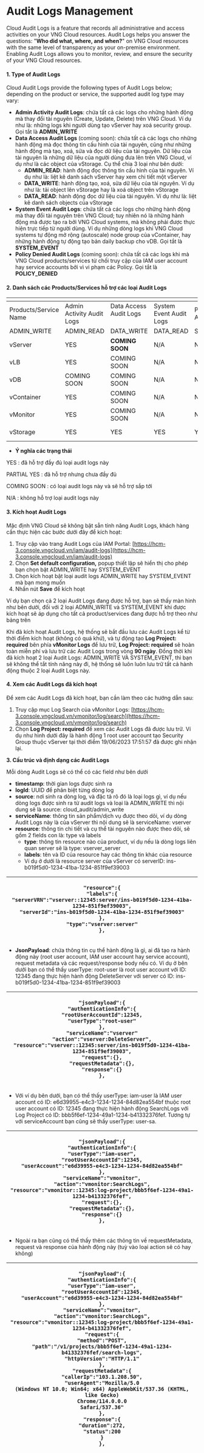 # Audit Logs Management

Cloud Audit Logs is a feature that records all administrative and access activities on your VNG Cloud resources. Audit Logs helps you answer the questions: "**Who did what, where, and when?**" on VNG Cloud resources with the same level of transparency as your on-premise environment. Enabling Audit Logs allows you to monitor, review, and ensure the security of your VNG Cloud resources.

#### **1. Type of Audit Logs** <a href="#auditlogs-1.cacloaiauditlogs" id="auditlogs-1.cacloaiauditlogs"></a>

Cloud Audit Logs provide the following types of Audit Logs below; depending on the product or service, the supported audit log type may vary:

* **Admin Activity Audit Logs**: chứa tất cả các logs cho những hành động mà thay đổi tài nguyên (Create, Update, Delete) trên VNG Cloud. Ví dụ như là: những logs khi người dùng tạo vServer hay xoá security group. Gọi tắt là **ADMIN\_WRITE**
* **Data Access Audit Logs** (coming soon): chứa tất cả các logs cho những hành động mà đọc thông tin cấu hình của tài nguyên, cũng như những hành động mà tạo, xoá, sửa và đọc dữ liệu của tài nguyên. Dữ liệu của tài nguyên là những dữ liệu của người dùng đưa lên trên VNG Cloud, ví dụ như là các object của vStorage. Cụ thể chia 3 loại như bên dưới:
  * **ADMIN\_READ**: hành động đọc thông tin cấu hình của tài nguyên. Ví dụ như là: liệt kê danh sách vServer hay xem chi tiết một vServer
  * **DATA\_WRITE**: hành động tạo, xoá, sửa dữ liệu của tài nguyên. Ví dụ như là: tải object lên vStorage hay là xoá object trên vStorage
  * **DATA\_READ**: hành động đọc dữ liệu của tài nguyên. Ví dụ như là: liệt kê danh sách objects của vStorage
* **System Event Audit Logs**: chứa tất cả các logs cho những hành động mà thay đổi tài nguyên trên VNG Cloud; tuy nhiên nó là những hành động mà được tạo ra bởi VNG Cloud systems, mà không phải được thực hiện trực tiếp từ người dùng. Ví dụ những dòng logs khi VNG Cloud systems tự động mở rộng (autoscale) node group của vContainer, hay những hành động tự động tạo bản daily backup cho vDB. Gọi tắt là **SYSTEM\_EVENT**
* **Policy Denied Audit Logs** (coming soon): chứa tất cả các logs khi mà VNG Cloud products/services từ chối truy cập của IAM user account hay service accounts bởi vì vi phạm các Policy. Gọi tắt là **POLICY\_DENIED**

#### **2. Danh sách các Products/Services hỗ trợ các loại Audit Logs** <a href="#auditlogs-2.danhsachcacproducts-serviceshotrocacloaiauditlogs" id="auditlogs-2.danhsachcacproducts-serviceshotrocacloaiauditlogs"></a>

<table data-header-hidden><thead><tr><th width="154"></th><th width="127"></th><th width="137"></th><th width="134"></th><th></th><th></th><th></th></tr></thead><tbody><tr><td>Products/Service Name</td><td>Admin Activity Audit Logs</td><td>Data Access Audit Logs<br><br></td><td>System Event Audit Logs</td><td>Policy Denied Audit Logs</td><td></td><td></td></tr><tr><td>ADMIN_WRITE</td><td>ADMIN_READ</td><td>DATA_WRITE</td><td>DATA_READ</td><td>SYSTEM_EVENT</td><td>POLICY_DENIED</td><td></td></tr><tr><td>vServer</td><td>YES</td><td><strong>COMING SOON</strong></td><td>N/A</td><td>N/A</td><td>N/A</td><td>COMING SOON</td></tr><tr><td>vLB</td><td>YES</td><td>COMING SOON</td><td>N/A</td><td>N/A</td><td>N/A</td><td>COMING SOON</td></tr><tr><td>vDB</td><td>COMING SOON</td><td>COMING SOON</td><td>N/A</td><td>N/A</td><td>COMING SOON</td><td>COMING SOON</td></tr><tr><td>vContainer</td><td>YES</td><td>COMING SOON</td><td>N/A</td><td>N/A</td><td>YES</td><td>COMING SOON</td></tr><tr><td>vMonitor</td><td>YES</td><td>COMING SOON</td><td>N/A</td><td>N/A</td><td>N/A</td><td>COMING SOON</td></tr><tr><td>vStorage</td><td>YES</td><td>YES</td><td>YES</td><td>YES</td><td>N/A</td><td>COMING SOON</td></tr></tbody></table>

* **Ý nghĩa các trạng thái**

YES : đã hỗ trợ đầy đủ loại audit logs này

PARTIAL YES : đã hỗ trợ nhưng chưa đầy đủ

COMING SOON : có loại audit logs này và sẽ hỗ trợ sắp tới

N/A : không hỗ trợ loại audit logs này

#### **3. Kích hoạt Audit Logs** <a href="#auditlogs-3.kichhoatauditlogs" id="auditlogs-3.kichhoatauditlogs"></a>

Mặc định VNG Cloud sẽ không bật sẵn tính năng Audit Logs, khách hàng cần thực hiện các bước dưới đây để kích hoạt:

1. Truy cập vào trang Audit Logs của IAM Portal: [https://hcm-3.console.vngcloud.vn/iam/audit-logs](https://hcm-3.console.vngcloud.vn/iam/audit-logs)
2. Chọn **Set default configuration,** popup thiết lập sẽ hiển thị cho phép bạn chọn bật ADMIN\_WRITE hay SYSTEM\_EVENT
3. Chọn kích hoạt bật loại audit logs ADMIN\_WRITE hay SYSTEM\_EVENT mà bạn mong muốn
4. Nhấn nút **Save** để kích hoạt

Ví dụ bạn chọn cả 2 loại Audit Logs đang được hỗ trợ, bạn sẽ thấy màn hình như bên dưới, đối với 2 loại ADMIN\_WRITE và SYSTEM\_EVENT khi được kích hoạt sẽ áp dụng cho tất cả product/services đang được hỗ trợ theo như bảng trên

Khi đã kích hoạt Audit Logs, hệ thống sẽ bắt đầu lưu các Audit Logs kể từ thời điểm kích hoạt (không có quá khứ), và tự động tạo **Log Project: required** bên phía **vMonitor Logs** để lưu trữ, **Log Project: required** sẽ hoàn toàn miễn phí và lưu trữ các Audit Logs trong vòng **90 ngày**. Đồng thời khi đã kích hoạt 2 loại Audit Logs: ADMIN\_WRITE VÀ SYSTEM\_EVENT, thì bạn sẽ không thể tắt tính năng này đi, hệ thống sẽ luôn luôn lưu trữ tất cả hành động thuộc 2 loại Audit Logs này.

#### **4. Xem các Audit Logs đã kích hoạt** <a href="#auditlogs-4.xemcacauditlogsdakichhoat" id="auditlogs-4.xemcacauditlogsdakichhoat"></a>

Để xem các Audit Logs đã kích hoạt, bạn cần làm theo các hướng dẫn sau:

1. Truy cập mục Log Search của vMonitor Logs: [https://hcm-3.console.vngcloud.vn/vmonitor/log/search](https://hcm-3.console.vngcloud.vn/vmonitor/log/search)
2. Chọn **Log Project: required** để xem các Audit Logs đã được lưu trữ. Ví dụ như hình dưới đây là hành động 1 root user account tạo Security Group thuộc vServer tại thời điểm 19/06/2023 17:51:57 đã được ghi nhận lại.

**3. Cấu trúc và định dạng các Audit Logs**

Mỗi dòng Audit Logs sẽ có thể có các field như bên dưới

* **timestamp**: thời gian logs được sinh ra
* **logId**: UUID để phân biệt từng dòng log
* **source**: nơi sinh ra dòng log, và đặc tả rõ đó là loại logs gì, ví dụ nếu dòng logs được sinh ra từ audit logs và loại là ADMIN\_WRITE thì nội dung sẽ là source: cloud\_audit/admin\_write
* **serviceName**: thông tin sản phẩm/dịch vụ được theo dõi, ví dụ dòng Audit Logs này là của vServer thì nội dung sẽ là serviceName: vserver
* **resource**: thông tin chi tiết và cụ thể tài nguyên nào được theo dõi, sẽ gồm 2 fields con là: type và labels
  * **type**: thông tin resource nào của product, ví dụ nếu là dòng logs liên quan server sẽ là type: vserver\_server
  * **labels**: tên và ID của resource hay các thông tin khác của resource
  * Ví dụ ở dưới là resource server của vServer có serverID: ins-b019f5d0-1234-41ba-1234-851f9ef39003

| <p><code>"resource":{</code><br><code>"labels":{</code><br><code>"serverVRN":"vserver::12345:server/ins-b019f5d0-1234-41ba-1234-851f9ef39003",</code><br><code>"serverId":"ins-b019f5d0-1234-41ba-1234-851f9ef39003"</code><br><code>},</code><br><code>"type":"vserver:server"</code><br><code>},</code></p> |
| ------------------------------------------------------------------------------------------------------------------------------------------------------------------------------------------------------------------------------------------------------------------------------------------------------------- |

* **JsonPayload**: chứa thông tin cụ thể hành động là gì, ai đã tạo ra hành động này (root user account, IAM user account hay service account), request metadata và các request/response body nếu có. Ví dụ ở bên dưới bạn có thể thấy userType: root-user là root user account với ID: 12345 đang thực hiện hành động DeleteServer với server có ID: ins-b019f5d0-1234-41ba-1234-851f9ef39003

| <p><code>"jsonPayload":{</code><br><code>"authenticationInfo":{</code><br><code>"rootUserAccountId":12345,</code><br><code>"userType":"root-user"</code><br><code>},</code><br><code>"serviceName":"vserver"</code><br><code>"action":"vserver:DeleteServer",</code><br><code>"resource":"vserver::12345:server/ins-b019f5d0-1234-41ba-1234-851f9ef39003",</code><br><code>"request":{},</code><br><code>"requestMetadata":{},</code><br><code>"response":{}</code><br><code>},</code></p> |
| ------------------------------------------------------------------------------------------------------------------------------------------------------------------------------------------------------------------------------------------------------------------------------------------------------------------------------------------------------------------------------------------------------------------------------------------------------------------------------------------ |

* Với ví dụ bên dưới, bạn có thể thấy userType: iam-user là IAM user account có ID: e6d39955-e4c3-1234-1234-84d82ea554bf thuộc root user account có ID: 12345 đang thực hiện hành động SearchLogs với Log Project có ID: bbb5f6ef-1234-49a1-1234-b41332376fef. Tương tự với serviceAccount bạn cũng sẽ thấy userType: user-sa.

| <p><code>"jsonPayload":{</code><br><code>"authenticationInfo":{</code><br><code>"userType":"iam-user",</code><br><code>"rootUserAccountId":12345,</code><br><code>"userAccount":"e6d39955-e4c3-1234-1234-84d82ea554bf"</code><br><code>},</code><br><code>"serviceName":"vmonitor",</code><br><code>"action":"vmonitor:SearchLogs",</code><br><code>"resource":"vmonitor::12345:log-project/bbb5f6ef-1234-49a1-1234-b41332376fef",</code><br><code>"request":{},</code><br><code>"requestMetadata":{},</code><br><code>"response":{}</code><br><code>},</code></p> |
| ------------------------------------------------------------------------------------------------------------------------------------------------------------------------------------------------------------------------------------------------------------------------------------------------------------------------------------------------------------------------------------------------------------------------------------------------------------------------------------------------------------------------------------------------------------------ |

* Ngoài ra bạn cũng có thể thấy thêm các thông tin về requestMetadata, request và response của hành động này (tuỳ vào loại action sẽ có hay không)

| <p><code>"jsonPayload":{</code><br><code>"authenticationInfo":{</code><br><code>"userType":"iam-user",</code><br><code>"rootUserAccountId":12345,</code><br><code>"userAccount":"e6d39955-e4c3-1234-1234-84d82ea554bf"</code><br><code>},</code><br><code>"serviceName":"vmonitor",</code><br><code>"action":"vmonitor:SearchLogs",</code><br><code>"resource":"vmonitor::12345:log-project/bbb5f6ef-1234-49a1-1234-b41332376fef",</code><br><code>"request":{</code><br><code>"method":"POST",</code><br><code>"path":"/v1/projects/bbb5f6ef-1234-49a1-1234-b41332376fef/search-logs",</code><br><code>"httpVersion":"HTTP/1.1"</code><br><code>},</code><br><code>"requestMetadata":{</code><br><code>"callerIp":"103.1.208.50",</code><br><code>"userAgent":"Mozilla/5.0 (Windows NT 10.0; Win64; x64) AppleWebKit/537.36 (KHTML, like Gecko) Chrome/114.0.0.0 Safari/537.36"</code><br><code>},</code><br><code>"response":{</code><br><code>"duration":272,</code><br><code>"status":200</code><br><code>}</code><br><code>},</code></p> |
| --------------------------------------------------------------------------------------------------------------------------------------------------------------------------------------------------------------------------------------------------------------------------------------------------------------------------------------------------------------------------------------------------------------------------------------------------------------------------------------------------------------------------------------------------------------------------------------------------------------------------------------------------------------------------------------------------------------------------------------------------------------------------------------------------------------------------------------------------------------------------------------------------------------------------------------------------------------------------------------------------------------------------------------------- |
